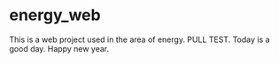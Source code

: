 # energy_web
This is a web project used in the area of energy.
PULL TEST.
Today is a good day.
Happy new year.